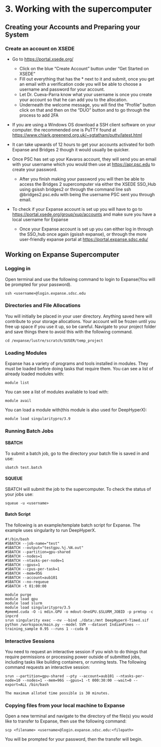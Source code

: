 # 3. Working with the supercomputer

## Creating your Accounts and Preparing your System 

### Create an account on XSEDE 

- Go to https://portal.xsede.org/ 
    - Click on the blue “Create Account” button under “Get Started on XSEDE” 
    - Fill out everything that has the * next to it and submit, once you get an email with a verification code you will be able to choose a username and password for your account. 
    - Let Dr. Cueva-Parra know what your username is once you create your account so that he can add you to the allocation. 
    - Underneath the welcome message, you will find the “Profile” button click on that and then on the “DUO” button and to go through the process to add 2FA 

- If you are using a Windows OS download a SSH client software on your computer. the recommended one is PuTTY found at https://www.chiark.greenend.org.uk/~sgtatham/putty/latest.html

- It can take upwards of 12 hours to get your accounts activated for both Expanse and Bridges 2 though it would usually be quicker. 

- Once PSC has set up your Kavaros account, they will send you an email with your username which you would then use at https://apr.psc.edu to create your password.
    - After you finish making your password you will then be able to access the Bridges 2 supercomputer via either the XSEDE SSO_Hub using gsissh bridges2 or through the command line ssh <username>@bridges2.psc.edu with <username> being the username PSC sent you through email. 
- To check if your Expanse account is set up you will have to go to https://portal.xsede.org/group/xup/accounts and make sure you have a local username for Expanse 
    - Once your Expanse account is set up you can either log in through the SSO_hub once again (gsissh expanse), or through the more user-friendly expanse portal at https://portal.expanse.sdsc.edu/

 ## Working on Expanse Supercomputer
 ### Logging in
 Open terminal and use the following command to login to Expanse(You will be prompted for your password).
 
 ```
 ssh <username>@login.expanse.sdsc.edu
```
 
 ### Directories and File Allocations
 You will initially be placed in your user directory. Anything saved here will contribute to your storage allocations. Your account will be frozen until you free up space if you use it up, so be careful. Navigate to your project folder and save things there to avoid this with the following command.
 
 ```
 cd /expanse/lustre/scratch/$USER/temp_project
```
 
 ### Loading Modules
 Expanse has a variety of programs and tools installed in modules. They must be loaded before doing tasks that require them.
 You can see a list of already loaded modules with:
 
 ```
 module list
```
 
 You can see a list of modules available to load with:
 
 ```
 module avail
```
 
 You can load a module with(this module is also used for DeepHyperX):
 
 ```
 module load singularitypro/3.9
```
 
 ### Running Batch Jobs

 #### SBATCH
 To submit a batch job, go to the directory your batch file is saved in and use:
 
 ```
 sbatch test.batch
```

 #### SQUEUE
 SBATCH will submit the job to the supercomputer. To check the status of your jobs use:
 
 ```
 squeue -u <username>
```

#### Batch Script
The following is an example/template batch script for Expanse. The example uses singularity to run DeepHyperX.

```
#!/bin/bash
#SBATCH --job-name="test"
#SBATCH --output="testgpu.%j.%N.out"
#SBATCH --partition=gpu-shared
#SBATCH --nodes=1
#SBATCH --ntasks-per-node=1
#SBATCH --gpus=1
#SBATCH --cpus-per-task=1
#SBATCH --mem=95G
#SBATCH --account=aub101
#SBATCH --no-requeue
#SBATCH -t 01:00:00

module purge
module load gpu
module load slurm		
module load singularitypro/3.5
#pmemd.cuda -O -i mdin.GPU -o mdout-OneGPU.$SLURM_JOBID -p prmtop -c inpcrd
srun singularity exec --nv --bind ./data:/mnt DeepHyperX-Timed.sif python /workspace/main.py --model SVM --dataset IndianPines --training_sample 0.95 --runs 1 --cuda 0
```
 
 ### Interactive Sessions
 You need to request an interactive session if you wish to do things that require permissions or processing power outside of submitted jobs, including tasks like building containers, or running tests. The following command requests an interactive session:

```
srun --partition=gpu-shared --pty --account=aub101 --ntasks-per-node=10 --nodes=1 --mem=96G --gpus=1 -t 000:30:00 --wait=0 --export=ALL /bin/bash
```

```{note}
The maximum alloted time possible is 30 minutes.
```

 ### Copying files from your local machine to Expanse
 Open a new terminal and navigate to the directory of the file(s) you would like to transfer to Expanse, then use the following command:
 
 ```
 scp <filename> <username>@login.expanse.sdsc.edu:<filepath>
```

 You will be prompted for your password, then the transfer will begin.


